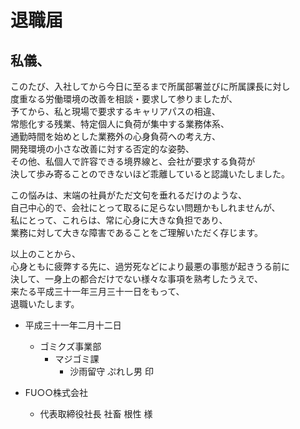 # 退職届

## 私儀、

このたび、入社してから今日に至るまで所属部署並びに所属課長に対し  
度重なる労働環境の改善を相談・要求して参りましたが、  
予てから、私と現場で要求するキャリアパスの相違、  
常態化する残業、特定個人に負荷が集中する業務体系、  
通勤時間を始めとした業務外の心身負荷への考え方、  
開発環境の小さな改善に対する否定的な姿勢、  
その他、私個人で許容できる境界線と、会社が要求する負荷が  
決して歩み寄ることのできないほど乖離していると認識いたしました。

この悩みは、末端の社員がただ文句を垂れるだけのような、  
自己中心的で、会社にとって取るに足らない問題かもしれませんが、  
私にとって、これらは、常に心身に大きな負担であり、  
業務に対して大きな障害であることをご理解いただく存じます。


以上のことから、  
心身ともに疲弊する先に、過労死などにより最悪の事態が起きうる前に    
決して、一身上の都合だけでない様々な事項を熟考したうえで、  
来たる平成三十一年三月三十一日をもって、  
退職いたします。  

- 平成三十一年二月十二日
  - ゴミクズ事業部
    - マジゴミ課
      - 沙雨留守 ぷれし男 印

- FU○○株式会社
  - 代表取締役社長 社畜 根性 様
  
